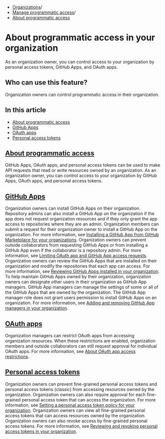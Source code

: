   * [Organizations](https://docs.github.com/en/organizations "Organizations")/
  * [Manage programmatic access](https://docs.github.com/en/organizations/managing-programmatic-access-to-your-organization "Manage programmatic access")/
  * [About programmatic access](https://docs.github.com/en/organizations/managing-programmatic-access-to-your-organization/about-programmatic-access-in-your-organization "About programmatic access")


# About programmatic access in your organization
As an organization owner, you can control access to your organization by personal access tokens, GitHub Apps, and OAuth apps.
## Who can use this feature?
Organization owners can control programmatic access in their organization.
## In this article
  * [About programmatic access](https://docs.github.com/en/organizations/managing-programmatic-access-to-your-organization/about-programmatic-access-in-your-organization#about-programmatic-access)
  * [GitHub Apps](https://docs.github.com/en/organizations/managing-programmatic-access-to-your-organization/about-programmatic-access-in-your-organization#github-apps)
  * [OAuth apps](https://docs.github.com/en/organizations/managing-programmatic-access-to-your-organization/about-programmatic-access-in-your-organization#oauth-apps)
  * [Personal access tokens](https://docs.github.com/en/organizations/managing-programmatic-access-to-your-organization/about-programmatic-access-in-your-organization#personal-access-tokens)


## [About programmatic access](https://docs.github.com/en/organizations/managing-programmatic-access-to-your-organization/about-programmatic-access-in-your-organization#about-programmatic-access)
GitHub Apps, OAuth apps, and personal access tokens can be used to make API requests that read or write resources owned by an organization. As an organization owner, you can control access to your organization by GitHub Apps, OAuth apps, and personal access tokens.
## [GitHub Apps](https://docs.github.com/en/organizations/managing-programmatic-access-to-your-organization/about-programmatic-access-in-your-organization#github-apps)
Organization owners can install GitHub Apps on their organization. Repository admins can also install a GitHub App on the organization if the app does not request organization resources and if they only grant the app access to repositories where they are an admin. Organization members can submit a request for their organization owner to install a GitHub App on the organization. For more information, see [Installing a GitHub App from GitHub Marketplace for your organizations](https://docs.github.com/en/apps/using-github-apps/installing-an-app-in-your-organization).
Organization owners can prevent outside collaborators from requesting GitHub Apps or from installing a GitHub App even if the collaborator is a repository admin. For more information, see [Limiting OAuth app and GitHub App access requests](https://docs.github.com/en/organizations/managing-programmatic-access-to-your-organization/limiting-oauth-app-and-github-app-access-requests).
Organization owners can review the GitHub Apps that are installed on their organization and modify the repositories that each app can access. For more information, see [Reviewing GitHub Apps installed in your organization](https://docs.github.com/en/organizations/managing-programmatic-access-to-your-organization/reviewing-github-apps-installed-in-your-organization).
To help maintain GitHub Apps owned by their organization, organization owners can designate other users in their organization as GitHub App managers. GitHub App managers can manage the settings of some or all of the GitHub Apps that are owned by the organization. The GitHub App manager role does not grant users permission to install GitHub Apps on an organization. For more information, see [Adding and removing GitHub App managers in your organization](https://docs.github.com/en/organizations/managing-programmatic-access-to-your-organization/adding-and-removing-github-app-managers-in-your-organization).
## [OAuth apps](https://docs.github.com/en/organizations/managing-programmatic-access-to-your-organization/about-programmatic-access-in-your-organization#oauth-apps)
Organization managers can restrict OAuth apps from accessing organization resources. When these restrictions are enabled, organization members and outside collaborators can still request approval for individual OAuth apps. For more information, see [About OAuth app access restrictions](https://docs.github.com/en/organizations/managing-oauth-access-to-your-organizations-data/about-oauth-app-access-restrictions).
## [Personal access tokens](https://docs.github.com/en/organizations/managing-programmatic-access-to-your-organization/about-programmatic-access-in-your-organization#personal-access-tokens)
Organization owners can prevent fine-grained personal access tokens and personal access tokens (classic) from accessing resources owned by the organization. Organization owners can also require approval for each fine-grained personal access token that can access the organization. For more information, see [Setting a personal access token policy for your organization](https://docs.github.com/en/organizations/managing-programmatic-access-to-your-organization/setting-a-personal-access-token-policy-for-your-organization).
Organization owners can view all fine-grained personal access tokens that can access resources owned by the organization. Organization owners can also revoke access by fine-grained personal access tokens. For more information, see [Reviewing and revoking personal access tokens in your organization](https://docs.github.com/en/organizations/managing-programmatic-access-to-your-organization/reviewing-and-revoking-personal-access-tokens-in-your-organization).
